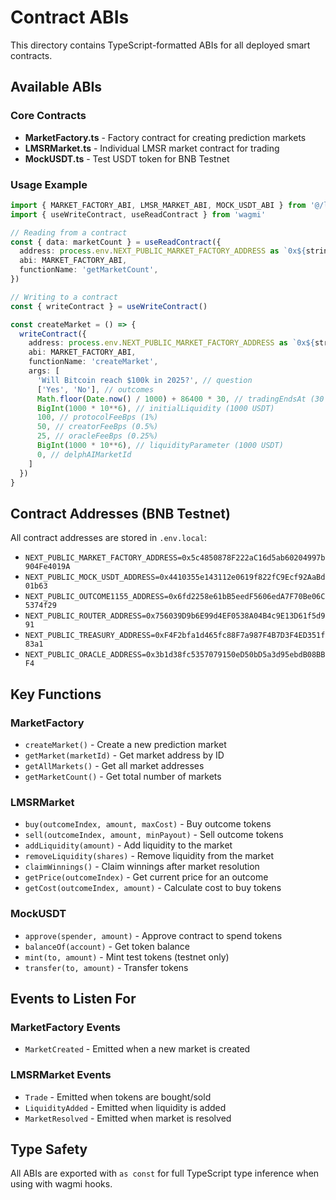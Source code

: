 # Contract ABIs

This directory contains TypeScript-formatted ABIs for all deployed smart contracts.

## Available ABIs

### Core Contracts

- **MarketFactory.ts** - Factory contract for creating prediction markets
- **LMSRMarket.ts** - Individual LMSR market contract for trading
- **MockUSDT.ts** - Test USDT token for BNB Testnet

### Usage Example

```typescript
import { MARKET_FACTORY_ABI, LMSR_MARKET_ABI, MOCK_USDT_ABI } from '@/lib/abis'
import { useWriteContract, useReadContract } from 'wagmi'

// Reading from a contract
const { data: marketCount } = useReadContract({
  address: process.env.NEXT_PUBLIC_MARKET_FACTORY_ADDRESS as `0x${string}`,
  abi: MARKET_FACTORY_ABI,
  functionName: 'getMarketCount',
})

// Writing to a contract
const { writeContract } = useWriteContract()

const createMarket = () => {
  writeContract({
    address: process.env.NEXT_PUBLIC_MARKET_FACTORY_ADDRESS as `0x${string}`,
    abi: MARKET_FACTORY_ABI,
    functionName: 'createMarket',
    args: [
      'Will Bitcoin reach $100k in 2025?', // question
      ['Yes', 'No'], // outcomes
      Math.floor(Date.now() / 1000) + 86400 * 30, // tradingEndsAt (30 days)
      BigInt(1000 * 10**6), // initialLiquidity (1000 USDT)
      100, // protocolFeeBps (1%)
      50, // creatorFeeBps (0.5%)
      25, // oracleFeeBps (0.25%)
      BigInt(1000 * 10**6), // liquidityParameter (1000 USDT)
      0, // delphAIMarketId
    ]
  })
}
```

## Contract Addresses (BNB Testnet)

All contract addresses are stored in `.env.local`:

- `NEXT_PUBLIC_MARKET_FACTORY_ADDRESS=0x5c4850878F222aC16d5ab60204997b904Fe4019A`
- `NEXT_PUBLIC_MOCK_USDT_ADDRESS=0x4410355e143112e0619f822fC9Ecf92AaBd01b63`
- `NEXT_PUBLIC_OUTCOME1155_ADDRESS=0x6fd2258e61bB5eedF5606edA7F70Be06C5374f29`
- `NEXT_PUBLIC_ROUTER_ADDRESS=0x756039D9b6E99d4EF0538A04B4c9E13D61f5d991`
- `NEXT_PUBLIC_TREASURY_ADDRESS=0xF4F2bfa1d465fc88F7a987F4B7D3F4ED351f83a1`
- `NEXT_PUBLIC_ORACLE_ADDRESS=0x3b1d38fc5357079150eD50bD5a3d95ebdB08BBF4`

## Key Functions

### MarketFactory

- `createMarket()` - Create a new prediction market
- `getMarket(marketId)` - Get market address by ID
- `getAllMarkets()` - Get all market addresses
- `getMarketCount()` - Get total number of markets

### LMSRMarket

- `buy(outcomeIndex, amount, maxCost)` - Buy outcome tokens
- `sell(outcomeIndex, amount, minPayout)` - Sell outcome tokens
- `addLiquidity(amount)` - Add liquidity to the market
- `removeLiquidity(shares)` - Remove liquidity from the market
- `claimWinnings()` - Claim winnings after market resolution
- `getPrice(outcomeIndex)` - Get current price for an outcome
- `getCost(outcomeIndex, amount)` - Calculate cost to buy tokens

### MockUSDT

- `approve(spender, amount)` - Approve contract to spend tokens
- `balanceOf(account)` - Get token balance
- `mint(to, amount)` - Mint test tokens (testnet only)
- `transfer(to, amount)` - Transfer tokens

## Events to Listen For

### MarketFactory Events

- `MarketCreated` - Emitted when a new market is created

### LMSRMarket Events

- `Trade` - Emitted when tokens are bought/sold
- `LiquidityAdded` - Emitted when liquidity is added
- `MarketResolved` - Emitted when market is resolved

## Type Safety

All ABIs are exported with `as const` for full TypeScript type inference when using with wagmi hooks.
